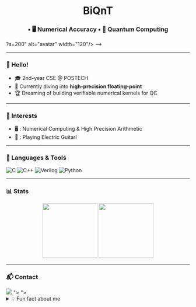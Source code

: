 <!-- ──────────────────────────────── -->
<!--   GitHub Profile README   v1.1.1   -->
<!-- ──────────────────────────────── -->

<!-- 1) 대문 배너 / 닉네임 -->
<h1 align="center">BiQnT</h1>
<h3 align="center"> • 🖥️ Numerical Accuracy • 🔬 Quantum Computing</h3>

<!-- 프로필 아바타 (원하면 삭제) -->
<!-- <p align="center"> -->
<!--  <img src="https://avatars.githubusercontent.com/u/<!-- 수정: 네 GitHub ID -->?s=200" alt="avatar" width="120"/> -->
</p> 

--- 
<!-- 2) About / Bio -->
### 👋 Hello!
- 🎓 2nd-year CSE @ POSTECH  
- 🌱 Currently diving into **high-precision floating-point**  
- 🏆 Dreaming of building verifiable numerical kernels for QC

<!-- > **Motto:** *“0.1 보다 나은 0.001 을, 그리고 언젠간 1e-9 를.”* -->

---

<!-- 3) Interests -->
### 🧭 Interests
- 🖥️ : Numerical Computing & High Precision Arithmetic
- 🎸 : Playing Electric Guitar!
---

<!-- 4) Languages / Tools (Shield.io badges) -->
### 🧰 Languages & Tools
![C](https://img.shields.io/badge/C-272C34?style=for-the-badge&logo=c&logoColor=white)
![C++](https://img.shields.io/badge/C%2B%2B-00599C?style=for-the-badge&logo=c%2B%2B&logoColor=white)
![Verilog](https://img.shields.io/badge/Verilog-148EFF?style=for-the-badge)
![Python](https://img.shields.io/badge/Python-3776AB?style=for-the-badge&logo=python&logoColor=white)

---

<!-- 5) GitHub Stats (선택) -->
### 📊 Stats
<p align="center">
  <img src="https://github-readme-stats.vercel.app/api?username=<!-- 수정: 네 닉네임 -->&show_icons=true&theme=tokyonight&hide_title=true" height="150"/>
  <img src="https://github-readme-stats.vercel.app/api/top-langs/?username=<!-- 수정 -->&layout=compact&theme=tokyonight" height="150"/>
</p>

---

<!-- 6) Contact -->
### 📬 Contact
<a href="mailto:<!-- adh2498@postech.ac.kr -->">
  <img src="https://img.shields.io/badge/GMail-EA4335?style=flat-square&logo=gmail&logoColor=white"/>
</a>
<!--<a href="https://solved.ac/profile/<!-- 수정: solved.ac ID 있으면 -->">
 <!-- <img src="https://img.shields.io/badge/Solved.ac-101010?style=flat-square&logo=hellokitty&logoColor=white" />
</a>
<!-- 필요 없으면 위/아래 링크 지우기 -->
<!--<a href="https://velog.io/@<!-- 수정: Velog 닉 -->">
  <!--<img src="https://img.shields.io/badge/Velog-20C997?style=flat-square&logo=velog&logoColor=white"/>
</a>

---

<!-- 7) Fun fact / Footer -->
<details>
<summary>💡 Fun fact about me</summary>

```txt
• Played keyboard in a college band  
• Obsessed with HiDPI monitor scaling  
• Can fix your floating-point rounding bugs at 3 am
